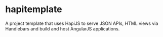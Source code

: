 # hapitemplate
A project template that uses HapiJS to serve JSON APIs, HTML views via Handlebars
and build and host AngularJS applications.
